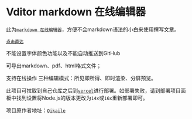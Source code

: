 # Vditor markdown 在线编辑器

此为[`markdown 在线编辑器`](https://www.levifreedexiaowu.me)，方便不会markdown语法的小白来使用撰写文章。

[`点击直达`](https://www.levifreedexiaowu.me)


不能设置字体颜色功能以及不能自动推送到GitHub

可导出markdown、pdf、html格式文件；

支持在线操作
三种编辑模式：所见即所得、即时渲染、分屏预览。

此项目可拉取到自己仓库之后到[`vercel`](https://vercel.com)进行部署。如部署失败，请到部署项目面板中找到设置将Node.js的版本更改为`14x`或`16x`重新部署即可。


项目原作者地址：[`Qikaile`](https://github.com/Qikaile/markdown-online-editor)

